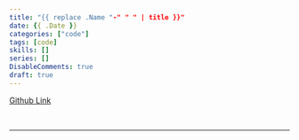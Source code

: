 ```yaml
---
title: "{{ replace .Name "-" " " | title }}"
date: {{ .Date }}
categories: ["code"]
tags: [code]
skills: []
series: []
DisableComments: true
draft: true
---
```


[Github Link]()


<br>

---